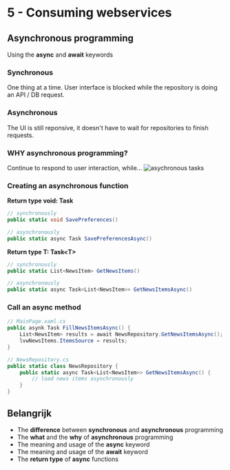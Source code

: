 # 5 - Consuming webservices
## Asynchronous programming
Using the **async** and **await** keywords

### Synchronous
One thing at a time. User interface is blocked while the repository is doing an API / DB request.

### Asynchronous
The UI is still reponsive, it doesn't have to wait for repositories to finish requests.

### WHY asynchronous programming?
Continue to respond to user interaction, while...
![asychronous tasks](https://i.imgur.com/j6yU5s3.png)

### Creating an asynchronous function
**Return type void: Task**
```csharp
// synchronously
public static void SavePreferences()

// asynchronously
public static async Task SavePreferencesAsync()
```

**Return type T: Task\<T>**
```csharp
// synchronously
public static List<NewsItem> GetNewsItems()

// asynchronously
public static async Task<List<NewsItem>> GetNewsItemsAsync()
```

### Call an async method
```csharp
// MainPage.xaml.cs
public asynk Task FillNewsItemsAsync() {
	List<NewsItem> results = await NewsRepository.GetNewsItemsAsync();
	lvwNewsItems.ItemsSource = results;
}

// NewsRepository.cs
public static class NewsRepository {
	public static async Task<List<NewsItem>> GetNewsItemsAsync() {
		// load news items asynchronously
	}
}
```

## Belangrijk
- The **difference** between **synchronous** and **asynchronous** programming
- The **what** and the **why** of **asynchronous** programming
- The meaning and usage of the **async** keyword
- The meaning and usage of the **await** keyword
- The **return type** of **async** functions
<!--stackedit_data:
eyJoaXN0b3J5IjpbMTUzMjU1MDAyMCwyMzE5ODY5NDgsNjIwOT
Q4NTI4LC0xOTY2MDc0MDYzXX0=
-->